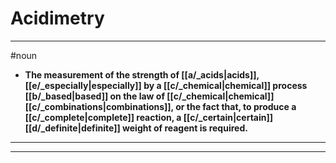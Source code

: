 # Acidimetry
---
#noun
- **The measurement of the strength of [[a/_acids|acids]], [[e/_especially|especially]] by a [[c/_chemical|chemical]] process [[b/_based|based]] on the law of [[c/_chemical|chemical]] [[c/_combinations|combinations]], or the fact that, to produce a [[c/_complete|complete]] reaction, a [[c/_certain|certain]] [[d/_definite|definite]] weight of reagent is required.**
---
---
